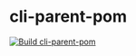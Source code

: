 # cli-parent-pom

[![Build cli-parent-pom](https://github.com/ngeor/kamino/actions/workflows/build-cli-cli-parent-pom.yml/badge.svg)](https://github.com/ngeor/kamino/actions/workflows/build-cli-cli-parent-pom.yml)
